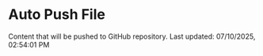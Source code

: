 # Auto Push File

Content that will be pushed to GitHub repository.
Last updated: 07/10/2025, 02:54:01 PM